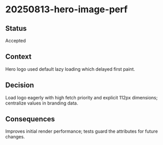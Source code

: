 # 20250813-hero-image-perf

## Status

Accepted

## Context

Hero logo used default lazy loading which delayed first paint.

## Decision

Load logo eagerly with high fetch priority and explicit 112px dimensions; centralize values in
branding data.

## Consequences

Improves initial render performance; tests guard the attributes for future changes.
